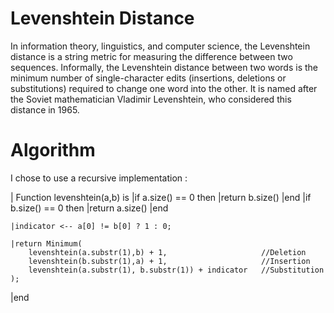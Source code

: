 # Levenshtein Distance

In information theory, linguistics, and computer science, the Levenshtein distance is a string metric for measuring the difference between two sequences. Informally, the Levenshtein distance between two words is the minimum number of single-character edits (insertions, deletions or substitutions) required to change one word into the other. It is named after the Soviet mathematician Vladimir Levenshtein, who considered this distance in 1965.

# Algorithm

I chose to use a recursive implementation : 

| Function levenshtein(a,b) is
    |if a.size() == 0 then
        |return b.size()
    |end
    |if b.size() == 0 then
        |return a.size()
    |end

    |indicator <-- a[0] != b[0] ? 1 : 0;
    
    |return Minimum(
        levenshtein(a.substr(1),b) + 1,                     //Deletion
        levenshtein(b.substr(1),a) + 1,                     //Insertion
        levenshtein(a.substr(1), b.substr(1)) + indicator   //Substitution
    );
|end